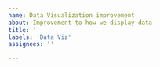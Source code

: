 ```yaml
---
name: Data Visualization improvement
about: Improvement to how we display data 
title: ''
labels: 'Data Viz'
assignees: ''

---
```


